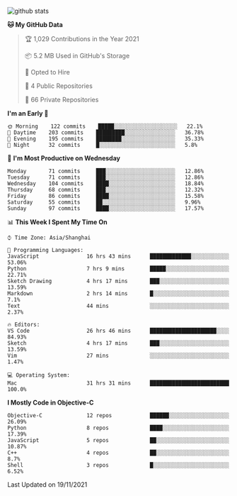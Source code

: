 
![github stats](https://github-readme-stats.vercel.app/api?username=ChesterYue&show_icons=true&count_private=true)

<!-- ![wakatime](https://github-readme-stats.vercel.app/api/wakatime?username=ChesterYue&layout=compact) -->

<!-- ![wakatime](https://github-readme-stats.vercel.app/api/top-langs/?username=ChesterYue&layout=compact) -->

<!--START_SECTION:waka-->
**🐱 My GitHub Data** 

> 🏆 1,029 Contributions in the Year 2021
 > 
> 📦 5.2 MB Used in GitHub's Storage 
 > 
> 💼 Opted to Hire
 > 
> 📜 4 Public Repositories 
 > 
> 🔑 66 Private Repositories  
 > 
**I'm an Early 🐤** 

```text
🌞 Morning    122 commits    █████░░░░░░░░░░░░░░░░░░░░   22.1% 
🌆 Daytime    203 commits    █████████░░░░░░░░░░░░░░░░   36.78% 
🌃 Evening    195 commits    ████████░░░░░░░░░░░░░░░░░   35.33% 
🌙 Night      32 commits     █░░░░░░░░░░░░░░░░░░░░░░░░   5.8%

```
📅 **I'm Most Productive on Wednesday** 

```text
Monday       71 commits     ███░░░░░░░░░░░░░░░░░░░░░░   12.86% 
Tuesday      71 commits     ███░░░░░░░░░░░░░░░░░░░░░░   12.86% 
Wednesday    104 commits    ████░░░░░░░░░░░░░░░░░░░░░   18.84% 
Thursday     68 commits     ███░░░░░░░░░░░░░░░░░░░░░░   12.32% 
Friday       86 commits     ████░░░░░░░░░░░░░░░░░░░░░   15.58% 
Saturday     55 commits     ██░░░░░░░░░░░░░░░░░░░░░░░   9.96% 
Sunday       97 commits     ████░░░░░░░░░░░░░░░░░░░░░   17.57%

```


📊 **This Week I Spent My Time On** 

```text
⌚︎ Time Zone: Asia/Shanghai

💬 Programming Languages: 
JavaScript               16 hrs 43 mins      █████████████░░░░░░░░░░░░   53.06% 
Python                   7 hrs 9 mins        █████░░░░░░░░░░░░░░░░░░░░   22.71% 
Sketch Drawing           4 hrs 17 mins       ███░░░░░░░░░░░░░░░░░░░░░░   13.59% 
Markdown                 2 hrs 14 mins       █░░░░░░░░░░░░░░░░░░░░░░░░   7.1% 
Text                     44 mins             ░░░░░░░░░░░░░░░░░░░░░░░░░   2.37%

🔥 Editors: 
VS Code                  26 hrs 46 mins      █████████████████████░░░░   84.93% 
Sketch                   4 hrs 17 mins       ███░░░░░░░░░░░░░░░░░░░░░░   13.59% 
Vim                      27 mins             ░░░░░░░░░░░░░░░░░░░░░░░░░   1.47%

💻 Operating System: 
Mac                      31 hrs 31 mins      █████████████████████████   100.0%

```

**I Mostly Code in Objective-C** 

```text
Objective-C              12 repos            ██████░░░░░░░░░░░░░░░░░░░   26.09% 
Python                   8 repos             ████░░░░░░░░░░░░░░░░░░░░░   17.39% 
JavaScript               5 repos             ██░░░░░░░░░░░░░░░░░░░░░░░   10.87% 
C++                      4 repos             ██░░░░░░░░░░░░░░░░░░░░░░░   8.7% 
Shell                    3 repos             █░░░░░░░░░░░░░░░░░░░░░░░░   6.52%

```



 Last Updated on 19/11/2021
<!--END_SECTION:waka-->